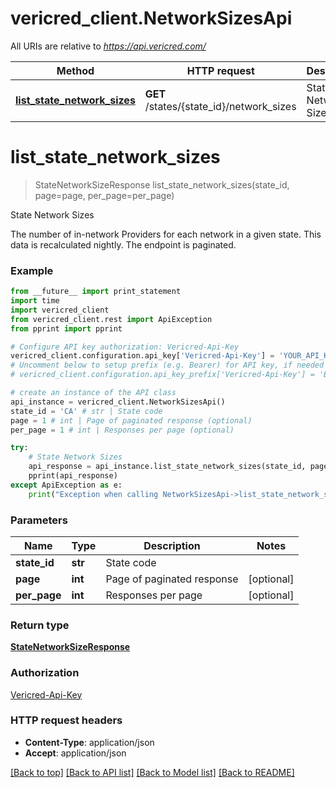 # vericred_client.NetworkSizesApi

All URIs are relative to *https://api.vericred.com/*

Method | HTTP request | Description
------------- | ------------- | -------------
[**list_state_network_sizes**](NetworkSizesApi.md#list_state_network_sizes) | **GET** /states/{state_id}/network_sizes | State Network Sizes


# **list_state_network_sizes**
> StateNetworkSizeResponse list_state_network_sizes(state_id, page=page, per_page=per_page)

State Network Sizes

The number of in-network Providers for each network in a given state. This data is recalculated nightly.  The endpoint is paginated.

### Example 
```python
from __future__ import print_statement
import time
import vericred_client
from vericred_client.rest import ApiException
from pprint import pprint

# Configure API key authorization: Vericred-Api-Key
vericred_client.configuration.api_key['Vericred-Api-Key'] = 'YOUR_API_KEY'
# Uncomment below to setup prefix (e.g. Bearer) for API key, if needed
# vericred_client.configuration.api_key_prefix['Vericred-Api-Key'] = 'Bearer'

# create an instance of the API class
api_instance = vericred_client.NetworkSizesApi()
state_id = 'CA' # str | State code
page = 1 # int | Page of paginated response (optional)
per_page = 1 # int | Responses per page (optional)

try: 
    # State Network Sizes
    api_response = api_instance.list_state_network_sizes(state_id, page=page, per_page=per_page)
    pprint(api_response)
except ApiException as e:
    print("Exception when calling NetworkSizesApi->list_state_network_sizes: %s\n" % e)
```

### Parameters

Name | Type | Description  | Notes
------------- | ------------- | ------------- | -------------
 **state_id** | **str**| State code | 
 **page** | **int**| Page of paginated response | [optional] 
 **per_page** | **int**| Responses per page | [optional] 

### Return type

[**StateNetworkSizeResponse**](StateNetworkSizeResponse.md)

### Authorization

[Vericred-Api-Key](../README.md#Vericred-Api-Key)

### HTTP request headers

 - **Content-Type**: application/json
 - **Accept**: application/json

[[Back to top]](#) [[Back to API list]](../README.md#documentation-for-api-endpoints) [[Back to Model list]](../README.md#documentation-for-models) [[Back to README]](../README.md)

